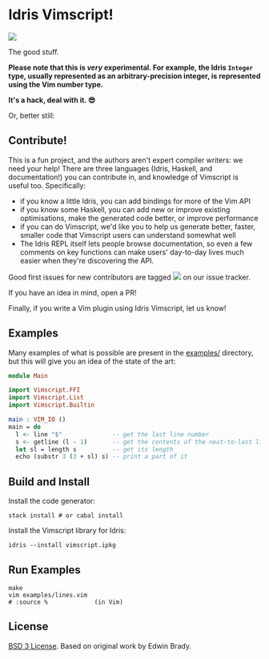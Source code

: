 # Idris Vimscript!

[![](https://img.shields.io/github/issues/badges/shields/good%20first%20issue.svg?colorB=05c62c)](https://github.com/owickstrom/idris-vimscript/issues?q=is%3Aissue+is%3Aopen+label%3A%22good+first+issue%22)

The good stuff.

**Please note that this is *very* experimental. For example, the Idris
`Integer` type, usually represented as an arbitrary-precision integer, is
represented using the Vim number type.**

**It's a hack, deal with it. &#x1f60e;**

Or, better still:

## Contribute!

This is a fun project, and the authors aren't expert compiler writers: we need
your help! There are three languages (Idris, Haskell, and documentation!) you
can contribute in, and knowledge of Vimscript is useful too.  Specifically:

* if you know a little Idris, you can add bindings for more of the Vim API
* if you know some Haskell, you can add new or improve existing optimisations,
  make the generated code better, or improve performance
* if you can do Vimscript, we'd like you to help us generate better, faster,
  smaller code that Vimscript users can understand somewhat well
* The Idris REPL itself lets people browse documentation, so even a few
  comments on key functions can make users' day-to-day lives much easier when
  they're discovering the API.

Good first issues for new contributors are tagged
[![](https://img.shields.io/github/issues/badges/shields/good%20first%20issue.svg?colorB=05c62c)](https://github.com/owickstrom/idris-vimscript/issues?q=is%3Aissue+is%3Aopen+label%3A%22good+first+issue%22)
on our issue tracker.

If you have an idea in mind, open a PR!

Finally, if you write a Vim plugin using Idris Vimscript, let us know!

## Examples

Many examples of what is possible are present in the
[examples/](https://github.com/owickstrom/idris-vimscript/tree/master/examples)
directory, but this will give you an idea of the state of the art:

``` idris
module Main

import Vimscript.FFI
import Vimscript.List
import Vimscript.Builtin

main : VIM_IO ()
main = do
  l <- line "$"              -- get the last line number
  s <- getline (l - 1)       -- get the contents of the next-to-last line
  let sl = length s          -- get its length
  echo (substr 3 (3 + sl) s) -- print a part of it
```

## Build and Install

Install the code generator:
``` shell
stack install # or cabal install
```

Install the Vimscript library for Idris:

``` shell
idris --install vimscript.ipkg
```

## Run Examples

``` shell
make
vim examples/lines.vim
# :source %             (in Vim)
```

## License

[BSD 3 License](LICENSE). Based on original work by Edwin Brady.
